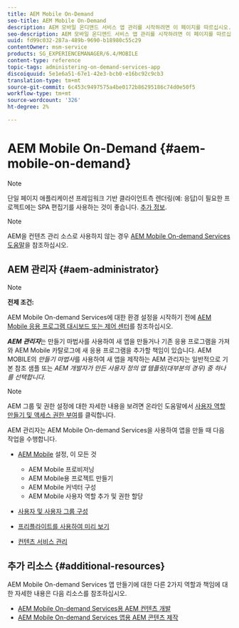 ```yaml
---
title: AEM Mobile On-Demand
seo-title: AEM Mobile On-Demand
description: AEM 모바일 온디맨드 서비스 앱 관리를 시작하려면 이 페이지를 따르십시오. 온디맨드 서비스 AEM 관리자의 역할 및 책임을 대략적으로 설명합니다.
seo-description: AEM 모바일 온디맨드 서비스 앱 관리를 시작하려면 이 페이지를 따르십시오. 온디맨드 서비스 AEM 관리자의 역할 및 책임을 대략적으로 설명합니다.
uuid: fd99c032-287a-489b-9690-b18980c55c29
contentOwner: msm-service
products: SG_EXPERIENCEMANAGER/6.4/MOBILE
content-type: reference
topic-tags: administering-on-demand-services-app
discoiquuid: 5e1e6a51-67e1-42e3-bcb0-e16bc92c9cb3
translation-type: tm+mt
source-git-commit: 6c453c9497575a4be0172b86295186c74d0e50f5
workflow-type: tm+mt
source-wordcount: '326'
ht-degree: 2%

---
```



# AEM Mobile On-Demand {#aem-mobile-on-demand}

>[!NOTE]
>
>단일 페이지 애플리케이션 프레임워크 기반 클라이언트측 렌더링(예: 응답)이 필요한 프로젝트에는 SPA 편집기를 사용하는 것이 좋습니다. [추가 정보](/help/sites-developing/spa-overview.md).

>[!NOTE]
>
>AEM을 컨텐츠 관리 소스로 사용하지 않는 경우 [AEM Mobile On-demand Services 도움말](https://helpx.adobe.com/digital-publishing-solution/topics.html)을 참조하십시오.

## AEM 관리자 {#aem-administrator}

>[!NOTE]
>
>**전제 조건:**
>
>AEM Mobile On-demand Services에 대한 환경 설정을 시작하기 전에 [AEM Mobile 응용 프로그램 대시보드 또는 제어 센터](/help/mobile/mobile-apps-ondemand-application-dashboard.md)를 참조하십시오.

***AEM 관리자***&#x200B;는 만들기 마법사를 사용하여 새 앱을 만들거나 기존 응용 프로그램을 가져와 AEM Mobile 카탈로그에 새 응용 프로그램을 추가할 책임이 있습니다. AEM MOBILE의 *만들기 마법사*&#x200B;를 사용하여 새 앱을 제작하는 AEM 관리자는 일반적으로 기본 참조 샘플 또는 *AEM 개발자가 만든 사용자 정의 앱 템플릿(대부분의 경우) 중 하나를 선택합니다.*

>[!NOTE]
>
>AEM 그룹 및 권한 설정에 대한 자세한 내용을 보려면 온라인 도움말에서 [사용자 역할 만들기 및 액세스 권한 부여](https://helpx.adobe.com/digital-publishing-solution/help/account-admin-dps.html)를 클릭합니다.

AEM 관리자는 AEM Mobile On-demand Services을 사용하여 앱을 만들 때 다음 작업을 수행합니다.

* [AEM Mobile](/help/mobile/aem-mobile-setup.md) 설정, 이 모든 것

   * AEM Mobile 프로비저닝
   * AEM Mobile용 프로젝트 만들기
   * AEM Mobile 커넥터 구성
   * AEM Mobile 사용자 역할 추가 및 권한 할당

* [사용자 및 사용자 그룹 구성](/help/mobile/aem-mobile-configure-users.md)
* [프리플라이트를 사용하여 미리 보기](/help/mobile/aem-mobile-manage-ondemand-services.md)
* [컨텐츠 서비스 관리](/help/mobile/developing-content-services.md)

## 추가 리소스 {#additional-resources}

AEM Mobile On-demand Services 앱 만들기에 대한 다른 2가지 역할과 책임에 대한 자세한 내용은 다음 리소스를 참조하십시오.

* [AEM Mobile On-demand Services용 AEM 컨텐츠 개발](/help/mobile/aem-mobile-on-demand.md)
* [AEM Mobile On-demand Services 앱용 AEM 콘텐츠 제작](/help/mobile/mobile-apps-ondemand.md)
